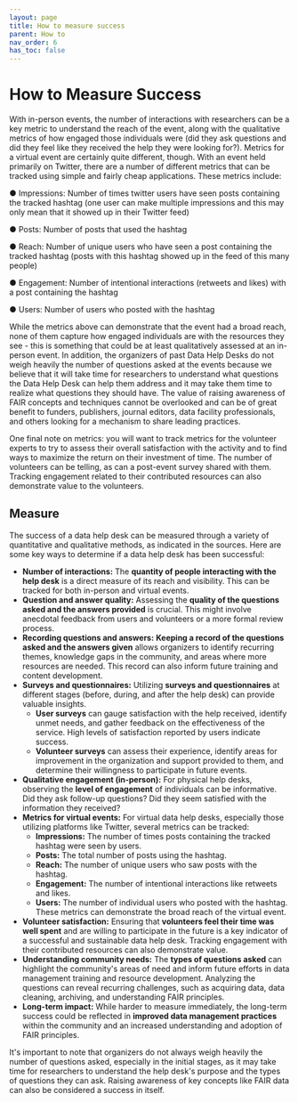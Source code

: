 ```yaml
---
layout: page
title: How to measure success
parent: How to
nav_order: 6
has_toc: false
---
```


# How to Measure Success

With in-person events, the number of interactions with researchers can be a key
metric to understand the reach of the event, along with the qualitative metrics
of how engaged those individuals were (did they ask questions and did they feel
like they received the help they were looking for?). Metrics for a virtual event
are certainly quite different, though. With an event held primarily on Twitter,
there are a number of different metrics that can be tracked using simple and
fairly cheap applications. These metrics include:

● Impressions: Number of times twitter users have seen posts containing the
tracked hashtag (one user can make multiple impressions and this may only mean
that it showed up in their Twitter feed)

● Posts: Number of posts that used the hashtag

● Reach: Number of unique users who have seen a post containing the tracked
hashtag (posts with this hashtag showed up in the feed of this many people)

● Engagement: Number of intentional interactions (retweets and likes) with a
post containing the hashtag

● Users: Number of users who posted with the hashtag

While the metrics above can demonstrate that the event had a broad reach, none
of them capture how engaged individuals are with the resources they see - this
is something that could be at least qualitatively assessed at an in-person
event. In addition, the organizers of past Data Help Desks do not weigh heavily
the number of questions asked at the events because we believe that it will take
time for researchers to understand what questions the Data Help Desk can help
them address and it may take them time to realize what questions they should
have. The value of raising awareness of FAIR concepts and techniques cannot be
overlooked and can be of great benefit to funders, publishers, journal editors,
data facility professionals, and others looking for a mechanism to share leading
practices.

One final note on metrics: you will want to track metrics for the volunteer
experts to try to assess their overall satisfaction with the activity and to
find ways to maximize the return on their investment of time. The number of
volunteers can be telling, as can a post-event survey shared with them. Tracking
engagement related to their contributed resources can also demonstrate value to
the volunteers.

## Measure

The success of a data help desk can be measured through a variety of
quantitative and qualitative methods, as indicated in the sources. Here are some
key ways to determine if a data help desk has been successful:

-   **Number of interactions:** The **quantity of people interacting with the
    help desk** is a direct measure of its reach and visibility. This can be
    tracked for both in-person and virtual events.
-   **Question and answer quality:** Assessing the **quality of the questions
    asked and the answers provided** is crucial. This might involve anecdotal
    feedback from users and volunteers or a more formal review process.
-   **Recording questions and answers:** **Keeping a record of the questions
    asked and the answers given** allows organizers to identify recurring
    themes, knowledge gaps in the community, and areas where more resources are
    needed. This record can also inform future training and content development.
-   **Surveys and questionnaires:** Utilizing **surveys and questionnaires** at
    different stages (before, during, and after the help desk) can provide
    valuable insights.
    -   **User surveys** can gauge satisfaction with the help received, identify
        unmet needs, and gather feedback on the effectiveness of the service.
        High levels of satisfaction reported by users indicate success.
    -   **Volunteer surveys** can assess their experience, identify areas for
        improvement in the organization and support provided to them, and
        determine their willingness to participate in future events.
-   **Qualitative engagement (in-person):** For physical help desks, observing
    the **level of engagement** of individuals can be informative. Did they ask
    follow-up questions? Did they seem satisfied with the information they
    received?
-   **Metrics for virtual events:** For virtual data help desks, especially
    those utilizing platforms like Twitter, several metrics can be tracked:
    -   **Impressions:** The number of times posts containing the tracked
        hashtag were seen by users.
    -   **Posts:** The total number of posts using the hashtag.
    -   **Reach:** The number of unique users who saw posts with the hashtag.
    -   **Engagement:** The number of intentional interactions like retweets and
        likes.
    -   **Users:** The number of individual users who posted with the hashtag.
        These metrics can demonstrate the broad reach of the virtual event.
-   **Volunteer satisfaction:** Ensuring that **volunteers feel their time was
    well spent** and are willing to participate in the future is a key indicator
    of a successful and sustainable data help desk. Tracking engagement with
    their contributed resources can also demonstrate value.
-   **Understanding community needs:** The **types of questions asked** can
    highlight the community's areas of need and inform future efforts in data
    management training and resource development. Analyzing the questions can
    reveal recurring challenges, such as acquiring data, data cleaning,
    archiving, and understanding FAIR principles.
-   **Long-term impact:** While harder to measure immediately, the long-term
    success could be reflected in **improved data management practices** within
    the community and an increased understanding and adoption of FAIR
    principles.

It's important to note that organizers do not always weigh heavily the number of
questions asked, especially in the initial stages, as it may take time for
researchers to understand the help desk's purpose and the types of questions
they can ask. Raising awareness of key concepts like FAIR data can also be
considered a success in itself.
